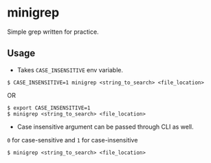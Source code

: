 # minigrep
Simple grep written for practice.

## Usage
* Takes `CASE_INSENSITIVE` env variable.

```
$ CASE_INSENSITIVE=1 minigrep <string_to_search> <file_location>
```
OR
```
$ export CASE_INSENSITIVE=1
$ minigrep <string_to_search> <file_location>
```
* Case insensitive argument can be passed through CLI as well.

`0` for case-sensitive and `1` for case-insensitive
```
$ minigrep <string_to_search> <file_location>
```